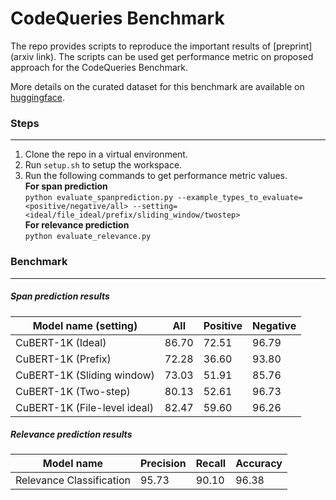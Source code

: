 # CodeQueries Benchmark

The repo provides scripts to reproduce the important results of [preprint](arxiv link). The scripts can be used get performance metric on proposed approach for the CodeQueries Benchmark.

More details on the curated dataset for this benchmark are available on [huggingface](https://huggingface.co/datasets/thepurpleowl/codequeries).

### Steps
-----------
1. Clone the repo in a virtual environment.
2. Run `setup.sh` to setup the workspace.
3. Run the following commands to get performance metric values.   
**For span prediction**  
`python evaluate_spanprediction.py --example_types_to_evaluate=<positive/negative/all> --setting=<ideal/file_ideal/prefix/sliding_window/twostep>`  
**For relevance prediction**  
`python evaluate_relevance.py`


### Benchmark
-----------
##### Span prediction results

| Model name (setting)          | All          | Positive     | Negative     |
|-------------------------------|--------------|--------------|--------------|
| CuBERT-1K (Ideal)             | 86.70        |72.51         | 96.79        |
| CuBERT-1K (Prefix)            | 72.28        |36.60         | 93.80        |
| CuBERT-1K (Sliding window)    | 73.03        |51.91         | 85.76        |
| CuBERT-1K (Two-step)          | 80.13        |52.61         | 96.73        |
| CuBERT-1K (File-level ideal)  | 82.47        |59.60         | 96.26        |



 ##### Relevance prediction results
 
| Model name                  | Precision     | Recall       | Accuracy     |
|-----------------------------|---------------|--------------|--------------|
| Relevance Classification    | 95.73         | 90.10        | 96.38        |
